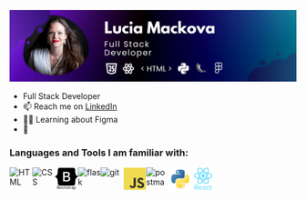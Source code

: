 ![Profile Banner](https://github.com/LucyMacko/LucyMacko/blob/main/LinkedIn_BannerLucy.jpg)

- Full Stack Developer
- 📫 Reach me on [LinkedIn](https://www.linkedin.com/in/lucia-mackova/)
- 👨‍💻 Learning about Figma
- 🔭 

<h3 align="left">Languages and Tools I am familiar with:</h3>
<div style="display: flex; align-items: center;">
  <img src="https://www.vectorlogo.zone/logos/w3_html5/w3_html5-icon.svg" alt="HTML" width="40" height="40" />
  <img src="https://www.vectorlogo.zone/logos/w3_css/w3_css-official.svg" alt="CSS" width="40" height="40" />
  <img src="https://raw.githubusercontent.com/devicons/devicon/master/icons/bootstrap/bootstrap-plain-wordmark.svg" alt="bootstrap" width="40" height="40"/>
  <img src="https://www.vectorlogo.zone/logos/pocoo_flask/pocoo_flask-icon.svg" alt="flask" width="40" height="40"/>
  <img src="https://www.vectorlogo.zone/logos/git-scm/git-scm-icon.svg" alt="git" width="40" height="40"/>
  <img src="https://raw.githubusercontent.com/devicons/devicon/master/icons/javascript/javascript-original.svg" alt="javascript" width="40" height="40"/>
  <img src="https://www.vectorlogo.zone/logos/getpostman/getpostman-icon.svg" alt="postman" width="40" height="40"/>
  <img src="https://raw.githubusercontent.com/devicons/devicon/master/icons/python/python-original.svg" alt="python" width="40" height="40"/>
  <img src="https://raw.githubusercontent.com/devicons/devicon/master/icons/react/react-original-wordmark.svg" alt="react" width="40" height="40"/>
</div>
